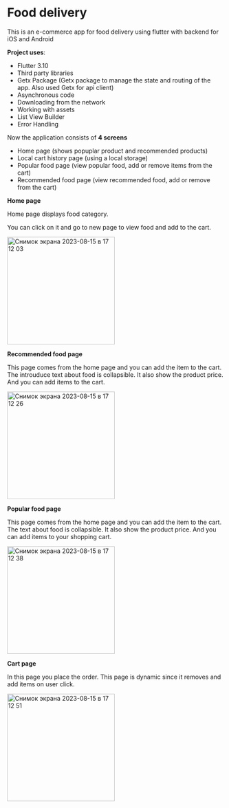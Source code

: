 # Food delivery

This is an e-commerce app for food delivery using flutter with backend  for iOS and Android

**Project uses**: 
  - Flutter 3.10
  - Third party libraries
  - Getx Package (Getx package to manage the state and routing of the app. Also used Getx for api client)
  - Asynchronous code
  - Downloading from the network
  - Working with assets
  - List View Builder
  - Error Handling

Now the application consists of **4 screens**

 - Home page (shows popuplar product and recommended products)
 - Local cart history page (using a local storage)
 - Popular food page (view popular food, add or remove items from the cart)
 - Recommended food page (view recommended food, add or remove from the cart)



**Home page**

Home page displays food category. 

You can click on it and go to new page to view food and add to the cart. 

<img width="250" alt="Снимок экрана 2023-08-15 в 17 12 03" src="https://github.com/RaisaRamazanova/FoodDelivery/assets/65360096/ee6fdc91-b418-4ae9-814e-77881aad0e58">


**Recommended food page**

This page comes from the home page and you can add the item to the cart. The introuduce text about food is collapsible. It also show the product price. And you can add items to the cart.

<img width="250" alt="Снимок экрана 2023-08-15 в 17 12 26" src="https://github.com/RaisaRamazanova/FoodDelivery/assets/65360096/7bd56fc2-3ffb-4632-9bff-ced004769d3f">


**Popular food page**

This page comes from the home page and you can add the item to the cart. 
The text about food is collapsible. 
It also show the product price. 
And you can add items to your shopping cart. 

<img width="250" alt="Снимок экрана 2023-08-15 в 17 12 38" src="https://github.com/RaisaRamazanova/FoodDelivery/assets/65360096/9c267662-f83d-4b17-acda-7f8e72264f5a">


**Cart page**

In this page you place the order. This page is dynamic since it removes and add items on user click.

<img width="250" alt="Снимок экрана 2023-08-15 в 17 12 51" src="https://github.com/RaisaRamazanova/FoodDelivery/assets/65360096/3651a791-67a7-44d5-966f-69a082734ebf">



